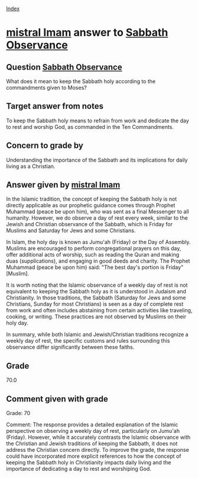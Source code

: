 
[Index](../../index.md)
# [mistral Imam](../../answering_models/mistral_Imam.md) answer to [Sabbath Observance](../../questions/Sabbath_Observance.md)

## Question [Sabbath Observance](../../questions/Sabbath_Observance.md)
What does it mean to keep the Sabbath holy according to the commandments given to Moses?

## Target answer from notes
To keep the Sabbath holy means to refrain from work and dedicate the day to rest and worship God, as commanded in the Ten Commandments.

## Concern to grade by
Understanding the importance of the Sabbath and its implications for daily living as a Christian.

## Answer given by [mistral Imam](../../answering_models/mistral_Imam.md)
 In the Islamic tradition, the concept of keeping the Sabbath holy is not directly applicable as our prophetic guidance comes through Prophet Muhammad (peace be upon him), who was sent as a final Messenger to all humanity. However, we do observe a day of rest every week, similar to the Jewish and Christian observance of the Sabbath, which is Friday for Muslims and Saturday for Jews and some Christians.

In Islam, the holy day is known as Jumu'ah (Friday) or the Day of Assembly. Muslims are encouraged to perform congregational prayers on this day, offer additional acts of worship, such as reading the Quran and making duas (supplications), and engaging in good deeds and charity. The Prophet Muhammad (peace be upon him) said: "The best day's portion is Friday" [Muslim].

It is worth noting that the Islamic observance of a weekly day of rest is not equivalent to keeping the Sabbath holy as it is understood in Judaism and Christianity. In those traditions, the Sabbath (Saturday for Jews and some Christians, Sunday for most Christians) is seen as a day of complete rest from work and often includes abstaining from certain activities like traveling, cooking, or writing. These practices are not observed by Muslims on their holy day.

In summary, while both Islamic and Jewish/Christian traditions recognize a weekly day of rest, the specific customs and rules surrounding this observance differ significantly between these faiths.

## Grade
70.0

## Comment given with grade
Grade: 70

Comment: The response provides a detailed explanation of the Islamic perspective on observing a weekly day of rest, particularly on Jumu'ah (Friday). However, while it accurately contrasts the Islamic observance with the Christian and Jewish traditions of keeping the Sabbath, it does not address the Christian concern directly. To improve the grade, the response could have incorporated more explicit references to how the concept of keeping the Sabbath holy in Christianity impacts daily living and the importance of dedicating a day to rest and worshiping God.
